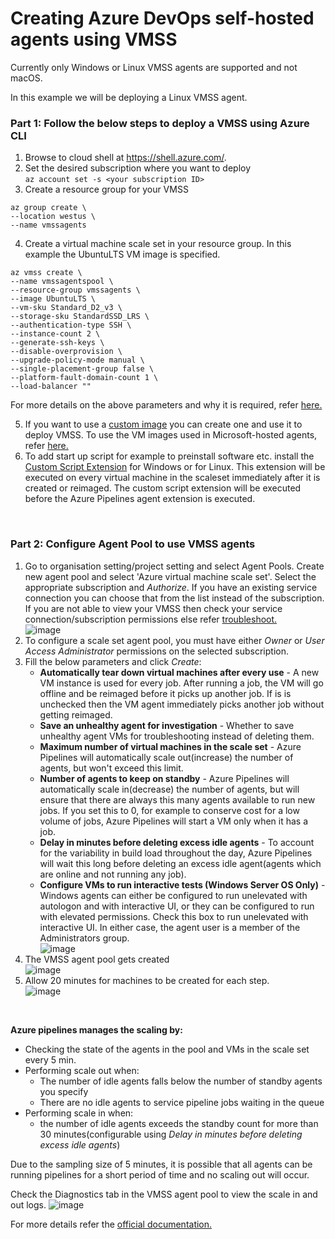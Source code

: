 
# Creating Azure DevOps self-hosted agents using VMSS

Currently only Windows or Linux VMSS agents are supported and not macOS.

In this example we will be deploying a Linux VMSS agent.

### Part 1: Follow the below steps to deploy a VMSS using Azure CLI

1) Browse to cloud shell at https://shell.azure.com/.
2) Set the desired subscription where you want to deploy </br>
`az account set -s <your subscription ID>`
3) Create a resource group for your VMSS </br>
```
az group create \
--location westus \
--name vmssagents
```
4) Create a virtual machine scale set in your resource group. In this example the UbuntuLTS VM image is specified.</br>
```
az vmss create \
--name vmssagentspool \
--resource-group vmssagents \
--image UbuntuLTS \
--vm-sku Standard_D2_v3 \
--storage-sku StandardSSD_LRS \
--authentication-type SSH \
--instance-count 2 \
--generate-ssh-keys \
--disable-overprovision \
--upgrade-policy-mode manual \
--single-placement-group false \
--platform-fault-domain-count 1 \
--load-balancer ""
```
For more details on the above parameters and why it is required, refer <a href='https://docs.microsoft.com/en-us/azure/devops/pipelines/agents/scale-set-agents?view=azure-devops#create-the-scale-set'>here.</a>

5) If you want to use a <a href='</a>https://docs.microsoft.com/en-us/azure/devops/pipelines/agents/scale-set-agents?view=azure-devops#create-a-scale-set-with-custom-image-software-or-disk-size'>custom image</a> you can create one and use it to deploy VMSS. To use the VM images used in Microsoft-hosted agents, refer <a href='https://github.com/actions/virtual-environments/tree/main/images'>here.</a>
6) To add start up script for example to preinstall software etc. install the <a href='https://docs.microsoft.com/en-us/azure/devops/pipelines/agents/scale-set-agents?view=azure-devops#customizing-virtual-machine-startup-via-the-custom-script-extension'>Custom Script Extension</a> for Windows or for Linux. This extension will be executed on every virtual machine in the scaleset immediately after it is created or reimaged. The custom script extension will be executed before the Azure Pipelines agent extension is executed.
</br>

### Part 2: Configure Agent Pool to use VMSS agents
1) Go to organisation setting/project setting and select Agent Pools. Create new agent pool and select 'Azure virtual machine scale set'. Select the appropriate subscription and _Authorize_. If you have an existing service connection you can choose that from the list instead of the subscription. If you are not able to view your VMSS then check your service connection/subscription permissions else refer <a href='https://docs.microsoft.com/en-us/azure/devops/pipelines/release/azure-rm-endpoint?view=azure-devops#insufficient-privileges-to-complete-the-operation'>troubleshoot.</a></br>
![image](https://user-images.githubusercontent.com/57246376/153708379-dc3d7938-beb1-4f4e-9252-5c9ad17b98e3.png)
2) To configure a scale set agent pool, you must have either _Owner_ or _User Access Administrator_ permissions on the selected subscription.
3) Fill the below parameters and click _Create_:
    - **Automatically tear down virtual machines after every use** - A new VM instance is used for every job. After running a job, the VM will go offline and be reimaged before it picks up another job. If is is unchecked then the VM agent immediately picks another job without getting reimaged.
    - **Save an unhealthy agent for investigation** - Whether to save unhealthy agent VMs for troubleshooting instead of deleting them.
    - **Maximum number of virtual machines in the scale set** - Azure Pipelines will automatically scale out(increase) the number of agents, but won't exceed this limit.
    - **Number of agents to keep on standby** - Azure Pipelines will automatically scale in(decrease) the number of agents, but will ensure that there are always this many agents available to run new jobs. If you set this to 0, for example to conserve cost for a low volume of jobs, Azure Pipelines will start a VM only when it has a job.
    - **Delay in minutes before deleting excess idle agents** - To account for the variability in build load throughout the day, Azure Pipelines will wait this long before deleting an excess idle agent(agents which are online and not running any job).
    - **Configure VMs to run interactive tests (Windows Server OS Only)** - Windows agents can either be configured to run unelevated with autologon and with interactive UI, or they can be configured to run with elevated permissions. Check this box to run unelevated with interactive UI. In either case, the agent user is a member of the Administrators group.</br>
![image](https://user-images.githubusercontent.com/57246376/153709304-0c3a50b7-1166-4c7d-8467-82538afc2c0f.png)
4) The VMSS agent pool gets created</br>
![image](https://user-images.githubusercontent.com/57246376/153709495-0f603b38-d409-4528-9915-55bba0e8c1d1.png)
5) Allow 20 minutes for machines to be created for each step.</br>
![image](https://user-images.githubusercontent.com/57246376/153709566-e4cc2be8-24f5-4090-8985-bb28c65d67ca.png)
</br>

**Azure pipelines manages the scaling by:**
- Checking the state of the agents in the pool and VMs in the scale set every 5 min.
- Performing  scale out when:
    - The number of idle agents falls below the number of standby agents you specify
    - There are no idle agents to service pipeline jobs waiting in the queue
- Performing scale in when:
    - the number of idle agents exceeds the standby count for more than 30 minutes(configurable using _Delay in minutes before deleting excess idle agents_)

Due to the sampling size of 5 minutes, it is possible that all agents can be running pipelines for a short period of time and no scaling out will occur.

Check the Diagnostics tab in the VMSS agent pool to view the scale in and out logs.
![image](https://user-images.githubusercontent.com/57246376/153710008-6cb62c0e-79aa-47b0-8818-be0897b6d576.png)


For more details refer the <a href='</a>https://docs.microsoft.com/en-us/azure/devops/pipelines/agents/scale-set-agents?view=azure-devops'>official documentation.</a>





